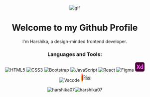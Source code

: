<div align="center"><img src="https://github.com/harshika07/harshika07/blob/main/gojo.gif" alt="gif" />
</div>
<h1 align="center">Welcome to my Github Profile</h1>

<p align="center">I'm Harshika, a design-minded frontend developer.</p>



<h3 align="center">Languages and Tools:</h3>
<p align="center">
<img  alt="HTML5" height="30px" width="30px" src="https://raw.githubusercontent.com/gilbarbara/logos/master/logos/html-5.svg" />
<img  alt="CSS3" height="30px" width="30px" src="https://raw.githubusercontent.com/gilbarbara/logos/master/logos/css-3.svg" />
<img  alt="Bootstrap" height="30px" width="30px" src="https://raw.githubusercontent.com/gilbarbara/logos/master/logos/bootstrap.svg" />
<img  alt="JavaScript" height="30px" width="30px" src="https://raw.githubusercontent.com/gilbarbara/logos/master/logos/javascript.svg" />
<img  alt="React" height="30px" width="30px" src="https://raw.githubusercontent.com/gilbarbara/logos/master/logos/react.svg" />
<img  alt="Figma" height="30px" width="30px" src="https://raw.githubusercontent.com/gilbarbara/logos/master/logos/figma.svg" />
<img  alt="AdobeXD" height="30px" width="30px" src="https://raw.githubusercontent.com/gilbarbara/logos/master/logos/adobe-xd.svg" />
<img  alt="Vscode" height="30px" width="30px" src="https://raw.githubusercontent.com/gilbarbara/logos/master/logos/visual-studio-code.svg" />
<img  alt="Firebase" height="30px" width="30px" src="https://raw.githubusercontent.com/gilbarbara/logos/master/logos/firebase.svg" />
</p>


<p align="center" ><img width="50%" src="https://github-readme-stats.vercel.app/api/top-langs?username=harshika07&theme=nightowl&show_icons=true&locale=en&layout=compact" alt="harshika07" /><img width="50%" src="https://github-readme-stats.vercel.app/api?username=harshika07&theme=nightowl&show_icons=true&locale=en" alt="harshika07" /></p>


